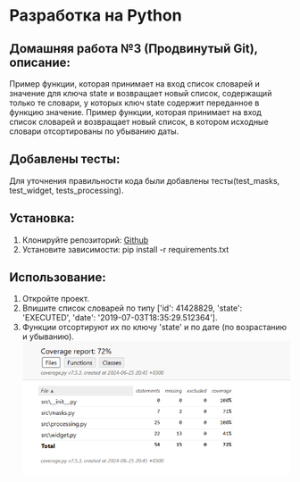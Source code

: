 # Разработка на Python
## Домашняя работа №3 (Продвинутый Git), описание:
Пример функции, которая принимает на вход список словарей и значение для ключа 
state и возвращает новый список, содержащий только те словари, у которых ключ 
state содержит переданное в функцию значение.
Пример функции, которая принимает на вход список словарей и возвращает новый список, в котором исходные словари отсортированы по убыванию даты.
## Добавлены тесты:
Для уточнения правильности кода были добавлены тесты(test_masks, test_widget, tests_processing).
## Установка:
1.  Клонируйте репозиторий:
[Github](https://github.com/Alexandr-lab-del/course_2/tree/feature/homework_10_1)
2. Установите зависимости:
pip install -r requirements.txt
## Использование:
1. Откройте проект.
2. Впишите список словарей по типу ['id': 41428829, 'state': 'EXECUTED', 'date': '2019-07-03T18:35:29.512364'].
3. Функции отсортируют их по ключу 'state' и по дате (по возрастанию и убыванию).
![img.png](img.png)
